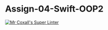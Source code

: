 # Assign-04-Swift-OOP2
[![Mr Coxall's Super Linter](https://github.com/ICS4U-Programming-AdrijanV/Assign-04-Swift-OOP2/workflows/Mr%20Coxall's%20Super%20Linter/badge.svg)](https://github.com/ICS4U-Programming-AdrijanV/Assign-04-Swift-OOP2/actions/)
